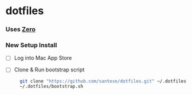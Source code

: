 # dotfiles

### Uses [Zero](https://github.com/zero-sh/zero.sh)

### New Setup Install

- [ ] Log into Mac App Store

- [ ] Clone & Run bootstrap script

  ```bash
    git clone "https://github.com/santese/dotfiles.git" ~/.dotfiles
    ~/.dotfiles/bootstrap.sh
  ```
